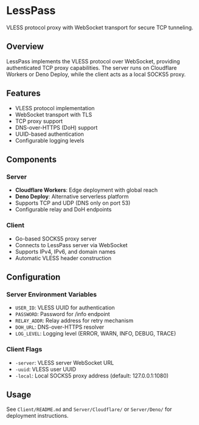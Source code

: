 # LessPass

VLESS protocol proxy with WebSocket transport for secure TCP tunneling.

## Overview

LessPass implements the VLESS protocol over WebSocket, providing authenticated TCP proxy capabilities. The server runs on Cloudflare Workers or Deno Deploy, while the client acts as a local SOCKS5 proxy.

## Features

- VLESS protocol implementation
- WebSocket transport with TLS
- TCP proxy support
- DNS-over-HTTPS (DoH) support
- UUID-based authentication
- Configurable logging levels

## Components

### Server
- **Cloudflare Workers**: Edge deployment with global reach
- **Deno Deploy**: Alternative serverless platform
- Supports TCP and UDP (DNS only on port 53)
- Configurable relay and DoH endpoints

### Client
- Go-based SOCKS5 proxy server
- Connects to LessPass server via WebSocket
- Supports IPv4, IPv6, and domain names
- Automatic VLESS header construction

## Configuration

### Server Environment Variables
- `USER_ID`: VLESS UUID for authentication
- `PASSWORD`: Password for /info endpoint
- `RELAY_ADDR`: Relay address for retry mechanism
- `DOH_URL`: DNS-over-HTTPS resolver
- `LOG_LEVEL`: Logging level (ERROR, WARN, INFO, DEBUG, TRACE)

### Client Flags
- `-server`: VLESS server WebSocket URL
- `-uuid`: VLESS user UUID
- `-local`: Local SOCKS5 proxy address (default: 127.0.0.1:1080)

## Usage

See `Client/README.md` and `Server/Cloudflare/` or `Server/Deno/` for deployment instructions.
